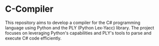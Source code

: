 # C-Compiler
This repository aims to develop a compiler for the C# programming language using Python and the PLY (Python Lex-Yacc) library. The project focuses on leveraging Python's capabilities and PLY's tools to parse and execute C# code efficiently.
